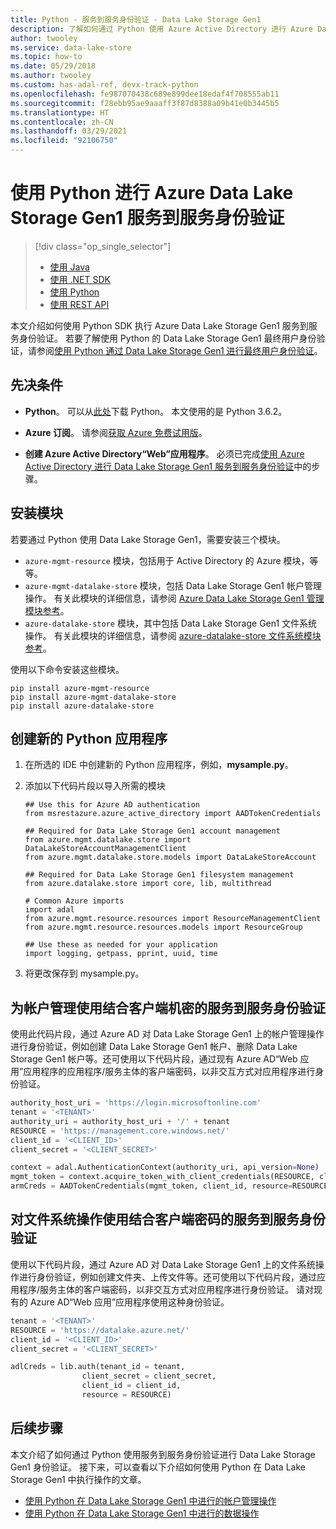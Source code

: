 ```yaml
---
title: Python - 服务到服务身份验证 - Data Lake Storage Gen1
description: 了解如何通过 Python 使用 Azure Active Directory 进行 Azure Data Lake Storage Gen1 服务到服务身份验证
author: twooley
ms.service: data-lake-store
ms.topic: how-to
ms.date: 05/29/2018
ms.author: twooley
ms.custom: has-adal-ref, devx-track-python
ms.openlocfilehash: fe987070438c689e899dee18edaf4f708555ab11
ms.sourcegitcommit: f28ebb95ae9aaaff3f87d8388a09b41e0b3445b5
ms.translationtype: HT
ms.contentlocale: zh-CN
ms.lasthandoff: 03/29/2021
ms.locfileid: "92106750"
---
```

# <a name="service-to-service-authentication-with-azure-data-lake-storage-gen1-using-python"></a>使用 Python 进行 Azure Data Lake Storage Gen1 服务到服务身份验证
> [!div class="op_single_selector"]
> * [使用 Java](data-lake-store-service-to-service-authenticate-java.md)
> * [使用 .NET SDK](data-lake-store-service-to-service-authenticate-net-sdk.md)
> * [使用 Python](data-lake-store-service-to-service-authenticate-python.md)
> * [使用 REST API](data-lake-store-service-to-service-authenticate-rest-api.md)
>
>

本文介绍如何使用 Python SDK 执行 Azure Data Lake Storage Gen1 服务到服务身份验证。 若要了解使用 Python 的 Data Lake Storage Gen1 最终用户身份验证，请参阅[使用 Python 通过 Data Lake Storage Gen1 进行最终用户身份验证](data-lake-store-end-user-authenticate-python.md)。


## <a name="prerequisites"></a>先决条件

* **Python**。 可以从[此处](https://www.python.org/downloads/)下载 Python。 本文使用的是 Python 3.6.2。

* **Azure 订阅**。 请参阅[获取 Azure 免费试用版](https://azure.microsoft.com/pricing/free-trial/)。

* **创建 Azure Active Directory“Web”应用程序**。 必须已完成[使用 Azure Active Directory 进行 Data Lake Storage Gen1 服务到服务身份验证](data-lake-store-service-to-service-authenticate-using-active-directory.md)中的步骤。

## <a name="install-the-modules"></a>安装模块

若要通过 Python 使用 Data Lake Storage Gen1，需要安装三个模块。

* `azure-mgmt-resource` 模块，包括用于 Active Directory 的 Azure 模块，等等。
* `azure-mgmt-datalake-store` 模块，包括 Data Lake Storage Gen1 帐户管理操作。 有关此模块的详细信息，请参阅 [Azure Data Lake Storage Gen1 管理模块参考](/python/api/azure-mgmt-datalake-store/)。
* `azure-datalake-store` 模块，其中包括 Data Lake Storage Gen1 文件系统操作。 有关此模块的详细信息，请参阅 [azure-datalake-store 文件系统模块参考](/python/api/azure-datalake-store/azure.datalake.store.core/)。

使用以下命令安装这些模块。

```
pip install azure-mgmt-resource
pip install azure-mgmt-datalake-store
pip install azure-datalake-store
```

## <a name="create-a-new-python-application"></a>创建新的 Python 应用程序

1. 在所选的 IDE 中创建新的 Python 应用程序，例如，**mysample.py**。

2. 添加以下代码片段以导入所需的模块

    ```
    ## Use this for Azure AD authentication
    from msrestazure.azure_active_directory import AADTokenCredentials

    ## Required for Data Lake Storage Gen1 account management
    from azure.mgmt.datalake.store import DataLakeStoreAccountManagementClient
    from azure.mgmt.datalake.store.models import DataLakeStoreAccount

    ## Required for Data Lake Storage Gen1 filesystem management
    from azure.datalake.store import core, lib, multithread

    # Common Azure imports
    import adal
    from azure.mgmt.resource.resources import ResourceManagementClient
    from azure.mgmt.resource.resources.models import ResourceGroup

    ## Use these as needed for your application
    import logging, getpass, pprint, uuid, time
    ```

3. 将更改保存到 mysample.py。

## <a name="service-to-service-authentication-with-client-secret-for-account-management"></a>为帐户管理使用结合客户端机密的服务到服务身份验证

使用此代码片段，通过 Azure AD 对 Data Lake Storage Gen1 上的帐户管理操作进行身份验证，例如创建 Data Lake Storage Gen1 帐户、删除 Data Lake Storage Gen1 帐户等。还可使用以下代码片段，通过现有 Azure AD“Web 应用”应用程序的应用程序/服务主体的客户端密码，以非交互方式对应用程序进行身份验证。

```python
authority_host_uri = 'https://login.microsoftonline.com'
tenant = '<TENANT>'
authority_uri = authority_host_uri + '/' + tenant
RESOURCE = 'https://management.core.windows.net/'
client_id = '<CLIENT_ID>'
client_secret = '<CLIENT_SECRET>'

context = adal.AuthenticationContext(authority_uri, api_version=None)
mgmt_token = context.acquire_token_with_client_credentials(RESOURCE, client_id, client_secret)
armCreds = AADTokenCredentials(mgmt_token, client_id, resource=RESOURCE)
```

## <a name="service-to-service-authentication-with-client-secret-for-filesystem-operations"></a>对文件系统操作使用结合客户端密码的服务到服务身份验证

使用以下代码片段，通过 Azure AD 对 Data Lake Storage Gen1 上的文件系统操作进行身份验证，例如创建文件夹、上传文件等。还可使用以下代码片段，通过应用程序/服务主体的客户端密码，以非交互方式对应用程序进行身份验证。 请对现有的 Azure AD“Web 应用”应用程序使用这种身份验证。

```python
tenant = '<TENANT>'
RESOURCE = 'https://datalake.azure.net/'
client_id = '<CLIENT_ID>'
client_secret = '<CLIENT_SECRET>'

adlCreds = lib.auth(tenant_id = tenant,
                client_secret = client_secret,
                client_id = client_id,
                resource = RESOURCE)
```

<!-- ## Service-to-service authentication with certificate for account management

Use this snippet to authenticate with Azure AD for account management operations on Data Lake Storage Gen1 such as create a Data Lake Storage Gen1 account, delete a Data Lake Storage Gen1 account, etc. The following snippet can be used to authenticate your application non-interactively, using the certificate of an existing Azure AD "Web App" application. For instructions on how to create an Azure AD application, see [Create service principal with certificates](../active-directory/develop/howto-authenticate-service-principal-powershell.md#create-service-principal-with-self-signed-certificate).

    authority_host_uri = 'https://login.microsoftonline.com'
    tenant = '<TENANT>'
    authority_uri = authority_host_uri + '/' + tenant
    resource_uri = 'https://management.core.windows.net/'
    client_id = '<CLIENT_ID>'
    client_cert = '<CLIENT_CERT>'
    client_cert_thumbprint = '<CLIENT_CERT_THUMBPRINT>'

    context = adal.AuthenticationContext(authority_uri, api_version=None)
    mgmt_token = context.acquire_token_with_client_certificate(resource_uri, client_id, client_cert, client_cert_thumbprint)
    credentials = AADTokenCredentials(mgmt_token, client_id) -->

## <a name="next-steps"></a>后续步骤
本文介绍了如何通过 Python 使用服务到服务身份验证进行 Data Lake Storage Gen1 身份验证。 接下来，可以查看以下介绍如何使用 Python 在 Data Lake Storage Gen1 中执行操作的文章。

* [使用 Python 在 Data Lake Storage Gen1 中进行的帐户管理操作](data-lake-store-get-started-python.md)
* [使用 Python 在 Data Lake Storage Gen1 中进行的数据操作](data-lake-store-data-operations-python.md)